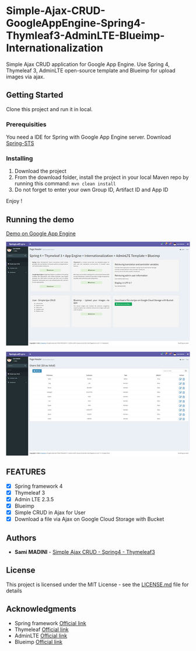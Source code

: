 # Simple-Ajax-CRUD-GoogleAppEngine-Spring4-Thymleaf3-AdminLTE-Blueimp-Internationalization

Simple Ajax CRUD application for Google App Engine. Use Spring 4, Thymeleaf 3, AdminLTE open-source template and Blueimp for upload images via ajax.

## Getting Started

Clone this project and run it in local.

### Prerequisities

You need a IDE for Spring with Google App Engine server. Download [Spring-STS](https://spring.io/tools/)

### Installing

1. Download the project
2. From the download folder, install the project in your local Maven repo by running this command: <code>mvn clean install</code>
3. Do not forget to enter your own Group ID, Artifact ID and App ID

Enjoy !

## Running the demo

[Demo on Google App Engine](http://1-dot-springleafengine-app.appspot.com/)

[![HOME](/demoimages/home-small.jpg?raw=true "HOME")](https://raw.githubusercontent.com/SamiMadini/Simple-Ajax-CRUD-GoogleAppEngine-Spring4-Thymleaf3/master/demoimages/home-large.jpg)

[![USER LIST](/demoimages/user-list-small.jpg?raw=true "USER LIST")](https://raw.githubusercontent.com/SamiMadini/Simple-Ajax-CRUD-GoogleAppEngine-Spring4-Thymleaf3/master/demoimages/user-list-large.jpg)

## FEATURES
- [x] Spring framework 4
- [x] Thymeleaf 3
- [x] Admin LTE 2.3.5
- [x] Blueimp
- [x] Simple CRUD in Ajax for User
- [x] Download a file via Ajax on Google Cloud Storage with Bucket

## Authors

* **Sami MADINI** - [Simple Ajax CRUD - Spring4 - Thymeleaf3](https://github.com/SamiMadini/Simple-CRUD-AppEngine-Spring4/)

## License

This project is licensed under the MIT License - see the [LICENSE.md](LICENSE.md) file for details

## Acknowledgments

* Spring framework [Official link](https://spring.io/)
* Thymeleaf [Official link](http://www.thymeleaf.org/)
* AdminLTE [Official link](https://almsaeedstudio.com/)
* Blueimp [Official link](https://github.com/blueimp/jQuery-File-Upload)


